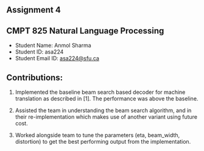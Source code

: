 ## Assignment 4
## CMPT 825 Natural Language Processing
* Student Name: Anmol Sharma
* Student ID: asa224
* Student Email ID: asa224@sfu.ca

## Contributions:

1. Implemented the baseline beam search based decoder for machine translation as described in [1]. The performance was above the baseline.

2. Assisted the team in understanding the beam search algorithm, and in their re-implementation which makes use of another variant using future cost.

3. Worked alongside team to tune the parameters (eta, beam_width, distortion) to get the best performing output from the implementation.
